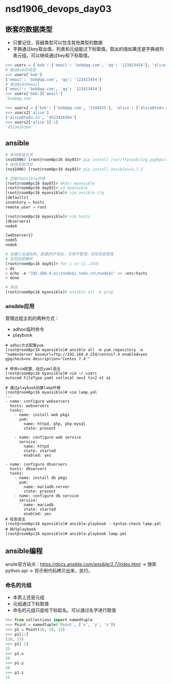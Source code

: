 # nsd1906_devops_day03

## 嵌套的数据类型

- 只要记住，容器类型可以包含其他类型的数据
- 字典通过key取出值，列表和元组能过下标取值。取出的值如果还是字典或列表元组，可以继续通过key和下标取值。

```python
>>> users = {'bob': {'email': 'bob@qq.com', 'qq': '123423454'}, 'alice': {'email': 'alice@tedu.cn', 'qq': '98792342'}}
# 取出bob的信息
>>> users['bob']
{'email': 'bob@qq.com', 'qq': '123423454'}
# 取出bob的email
{'email': 'bob@qq.com', 'qq': '123423454'}
>>> users['bob']['email']
'bob@qq.com'

>>> users2 = {'bob': ['bob@qq.com', '2344525'], 'alice': ['alice@tedu.cn', '4523426364']}
>>> users2['alice']
['alice@tedu.cn', '4523426364']
>>> users2['alice'][-1]
'4523426364'
```

## ansible

```python
# 本地安装方式
(nsd1906) [root@room8pc16 day03]# pip install /var/ftp/pub/zzg_pypkgs/ansible_pkg/*
# 在线安装方式
(nsd1906) [root@room8pc16 day03]# pip install ansible==2.7.2

# 初始化ansible环境
[root@room8pc16 day03]# mkdir myansible
[root@room8pc16 day03]# cd myansible
[root@room8pc16 myansible]# vim ansible.cfg
[defaults]
inventory = hosts
remote_user = root

[root@room8pc16 myansible]# vim hosts
[dbservers]
node4

[webservers]
node5
node6

# 创建三台虚拟机，配置好IP地址，可用于管理。实现免密登陆
# 实现名称解析
[root@room8pc16 day01]# for i in {1..254}
> do
> echo -e "192.168.4.$i\tnode$i.tedu.cn\tnode$i" >> /etc/hosts
> done

# 测试
[root@room8pc16 myansible]# ansible all -m ping
```

### ansible应用

管理远程主机的两种方式：

- adhoc临时命令
- playbook

```shell
# adhoc方式配置yum
[root@room8pc16 myansible]# ansible all -m yum_repository -a "name=Server baseurl=ftp://192.168.4.254/centos7.4 enabled=yes gpgcheck=no description='Centos 7.4'"

# 修改vim配置，适应yaml语法
[root@room8pc16 myansible]# vim ~/.vimrc
autocmd FileType yaml setlocal sw=2 ts=2 et ai

# 通过playbook创建lamp环境
[root@room8pc16 myansible]# vim lamp.yml
---
- name: configure webservers
  hosts: webservers
  tasks:
    - name: install web pkgs
      yum:
        name: httpd, php, php-mysql
        state: present

    - name: configure web service
      service:
        name: httpd
        state: started
        enabled: yes

- name: configure dbservers
  hosts: dbservers
  tasks:
    - name: install db pkgs
      yum:
        name: mariadb-server
        state: present
    - name: configure db service
      service:
        name: mariadb
        state: started
        enabled: yes
# 检查语法
[root@room8pc16 myansible]# ansible-playbook --syntax-check lamp.yml
# 执行playbook
[root@room8pc16 myansible]# ansible-playbook lamp.yml
```

## ansible编程

ansile官方站点：https://docs.ansible.com/ansible/2.7/index.html -> 搜索 python api -> 将示例代码拷贝出来，执行。

### 命名的元组

- 本质上还是元组
- 元组通过下标取值
- 命名的元组只是给下标起名。可以通过名字进行取值

```python
>>> from collections import namedtuple
>>> Point = namedtuple('Point', ['x', 'y', 'z'])
>>> p1 = Point(10, 20, 15)
>>> p1[1:]
(20, 15)
>>> p1[-1]
15
>>> p1.x
10
>>> p1.y
20
>>> p1.z
15

```















